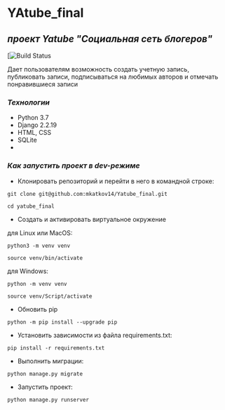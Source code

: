 # **YAtube_final**
## _проект Yatube "Социальная сеть блогеров"_

[![Build Status]()

Дает пользователям возможность создать учетную запись, публиковать записи, подписываться на любимых авторов и отмечать понравившиеся записи

### _Технологии_
- Python 3.7
- Django 2.2.19
- HTML, CSS
- SQLite
-

### _Как запустить проект в dev-режиме_
* Клонировать репозиторий и перейти в него в командной строке:
```
git clone git@github.com:mkatkov14/Yatube_final.git
```
```
cd yatube_final
```
* Создать и активировать виртуальное окружение

для Linux или MacOS:
```
python3 -m venv venv
```
```
source venv/bin/activate
```
для Windows:
```
python -m venv venv
```
```
source venv/Script/activate
```
* Обновить pip
```
python -m pip install --upgrade pip
```
* Установить зависимости из файла requirements.txt:
```
pip install -r requirements.txt
```
* Выполнить миграции:
```
python manage.py migrate
```

* Запустить проект:
```
python manage.py runserver
```

